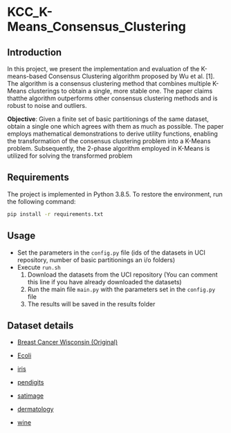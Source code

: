 # KCC_K-Means_Consensus_Clustering

## Introduction

In this project, we present the implementation and evaluation of the K-means-based Consensus Clustering 
algorithm proposed by Wu et al. [1]. The algorithm is a consensus clustering method that combines multiple K-Means clusterings to obtain
a single, more stable one. The paper claims thatthe algorithm outperforms other consensus clustering
methods and is robust to noise and outliers.

**Objective**: Given a finite set of basic partitionings of the same dataset, obtain a single one which
agrees with them as much as possible. The paper employs mathematical demonstrations to derive 
utility functions, enabling the transformation of the consensus clustering problem into a K-Means
problem. Subsequently, the 2-phase algorithm employed in K-Means is utilized for solving the transformed problem

## Requirements

The project is implemented in Python 3.8.5.
To restore the environment, run the following command:

```bash
pip install -r requirements.txt
```

## Usage

- Set the parameters in the `config.py` file (ids of the datasets in UCI repository, number of basic partitionings an i/o folders)
- Execute `run.sh`
  1. Download the datasets from the UCI repository (You can comment this line if you have already downloaded the datasets)
  2. Run the main file `main.py` with the parameters set in the `config.py` file
  3. The results will be saved in the results folder

## Dataset details

- [Breast Cancer Wisconsin (Original)](https://archive.ics.uci.edu/dataset/15/breast+cancer+wisconsin+diagnostic)

- [Ecoli](https://archive.ics.uci.edu/dataset/39/ecoli)

- [iris](https://archive.ics.uci.edu/dataset/53/iris)

- [pendigits](https://archive.ics.uci.edu/dataset/81/pen+based+recognition+of+handwritten+digits)

- [satimage](https://datahub.io/machine-learning/satimage)

- [dermatology](https://archive.ics.uci.edu/dataset/33/dermatology)

- [wine](https://archive.ics.uci.edu/dataset/109/wine)

